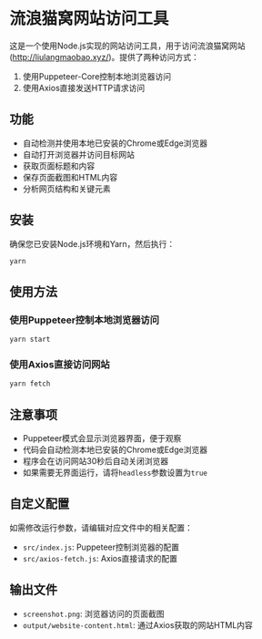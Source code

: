 # 流浪猫窝网站访问工具

这是一个使用Node.js实现的网站访问工具，用于访问流浪猫窝网站(http://liulangmaobao.xyz/)。提供了两种访问方式：

1. 使用Puppeteer-Core控制本地浏览器访问
2. 使用Axios直接发送HTTP请求访问

## 功能

- 自动检测并使用本地已安装的Chrome或Edge浏览器
- 自动打开浏览器并访问目标网站
- 获取页面标题和内容
- 保存页面截图和HTML内容
- 分析网页结构和关键元素

## 安装

确保您已安装Node.js环境和Yarn，然后执行：

```bash
yarn
```

## 使用方法

### 使用Puppeteer控制本地浏览器访问

```bash
yarn start
```

### 使用Axios直接访问网站

```bash
yarn fetch
```

## 注意事项

- Puppeteer模式会显示浏览器界面，便于观察
- 代码会自动检测本地已安装的Chrome或Edge浏览器
- 程序会在访问网站30秒后自动关闭浏览器
- 如果需要无界面运行，请将`headless`参数设置为`true`

## 自定义配置

如需修改运行参数，请编辑对应文件中的相关配置：

- `src/index.js`: Puppeteer控制浏览器的配置
- `src/axios-fetch.js`: Axios直接请求的配置

## 输出文件

- `screenshot.png`: 浏览器访问的页面截图
- `output/website-content.html`: 通过Axios获取的网站HTML内容 
